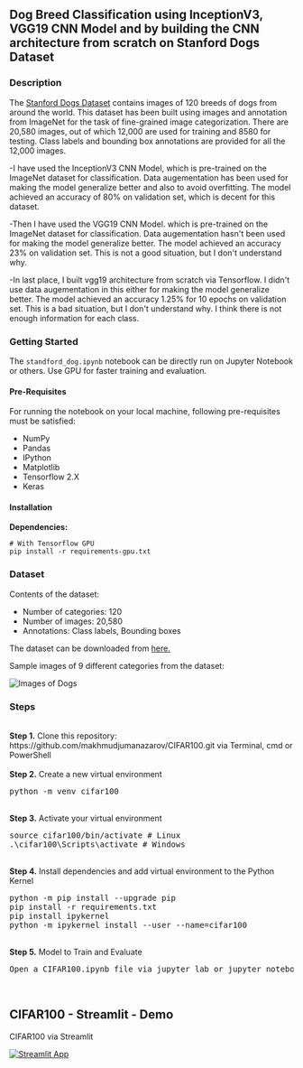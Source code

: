## Dog Breed Classification using InceptionV3, VGG19 CNN Model and by building the CNN architecture from scratch on Stanford Dogs Dataset
### Description
The <a href= "http://vision.stanford.edu/aditya86/ImageNetDogs/">Stanford Dogs Dataset</a> contains images of 120 breeds of dogs from around the world. This dataset has been built using images and annotation from ImageNet for the task of fine-grained image categorization. There are 20,580 images, out of which 12,000 are used for training and 8580 for testing. Class labels and bounding box annotations are provided for all the 12,000 images.

-I have used the InceptionV3 CNN Model, which is pre-trained on the ImageNet dataset for classification. Data augementation has been used for making the model generalize better and also to avoid overfitting. The model achieved an accuracy of 80% on validation set, which is decent for this dataset.

-Then I have used the VGG19 CNN Model. which is pre-trained on the ImageNet dataset for classification. Data augementation hasn't been used for making the model generalize better. The model achieved an accuracy 23% on validation set. This is not a good situation, but I don't understand why.

-In last place,  I built vgg19 architecture from scratch via Tensorflow. I didn't use data augementation in this either for making the model generalize better. The model achieved an accuracy 1.25% for 10 epochs on validation set. This is a bad situation, but I don't understand why. I think there is not enough information for each class.

### Getting Started
The `standford_dog.ipynb` notebook can be directly run on Jupyter Notebook or others. Use GPU for faster training and evaluation.

#### Pre-Requisites
For running the notebook on your local machine, following pre-requisites must be satisfied:
- NumPy
- Pandas
- IPython
- Matplotlib
- Tensorflow 2.X
- Keras

#### Installation
**Dependencies:**
```
# With Tensorflow GPU
pip install -r requirements-gpu.txt
```
### Dataset
Contents of the dataset:
- Number of categories: 120
- Number of images: 20,580
- Annotations: Class labels, Bounding boxes

The dataset can be downloaded from <a href= "http://vision.stanford.edu/aditya86/ImageNetDogs/">here.</a>

Sample images of 9 different categories from the dataset:

![Images of Dogs](/images/dogs_images.jpeg)

  
### Steps
<br />
<b>Step 1.</b> Clone this repository: https://github.com/makhmudjumanazarov/CIFAR100.git via Terminal, cmd or PowerShell
<br/><br/>
<b>Step 2.</b> Create a new virtual environment 
<pre>
python -m venv cifar100
</pre> 
<br/>
<b>Step 3.</b> Activate your virtual environment
<pre>
source cifar100/bin/activate # Linux
.\cifar100\Scripts\activate # Windows 
</pre>
<br/>
<b>Step 4.</b> Install dependencies and add virtual environment to the Python Kernel
<pre>
python -m pip install --upgrade pip
pip install -r requirements.txt
pip install ipykernel
python -m ipykernel install --user --name=cifar100
</pre>
<br/>
<b>Step 5.</b> Model to Train and Evaluate
<pre>
Open a CIFAR100.ipynb file via jupyter lab or jupyter notebook commands
</pre> 
<br/>


## CIFAR100 - Streamlit - Demo

CIFAR100 via Streamlit 

[![Streamlit App](https://static.streamlit.io/badges/streamlit_badge_black_white.svg)](https://share.streamlit.io/makhmudjumanazarov/CIFAR100/main/app.py)
